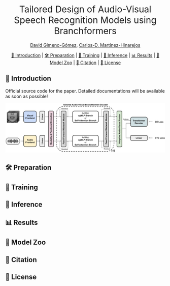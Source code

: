<h1 align="center"><span style="font-weight:normal">Tailored Design of Audio-Visual<br />Speech Recognition Models using Branchformers</h1>  

  <div align="center">
    
[David Gimeno-Gómez](https://scholar.google.es/citations?user=DVRSla8AAAAJ&hl=en), [Carlos-D. Martínez-Hinarejos](https://scholar.google.es/citations?user=M_EmUoIAAAAJ&hl=en)
</div>

<div align="center">
  
[📘 Introduction](#intro) |
[🛠️ Preparation](#preparation) |
[💪 Training](#training) |
[🔮 Inference](#inference) |
[📊 Results](#results) |
[🦒 Model Zoo](#modelzoo) |
[📖 Citation](#citation) |
[📝 License](#license)
</div>

## <a name="intro"></a> 📘 Introduction

Official source code for the paper. Detailed documentations will be available as soon as possible!

<div align="center"> <img src="docs/tailored_arch.png"> </div>


## <a name="preparation"></a> 🛠️ Preparation

## <a name="training"></a> 💪 Training

## <a name="inference"></a> 🔮 Inference

## <a name="results"></a> 📊 Results

## <a name="modelzoo"></a> 🦒 Model Zoo

## <a name="citation"></a> 📖 Citation

## <a name="license"></a> 📝 License
